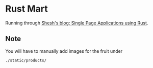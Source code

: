 # Rust Mart

Running through [Shesh's blog: Single Page Applications using
Rust](http://www.sheshbabu.com/posts/rust-wasm-yew-single-page-application/).

## Note

You will have to manually add images for the fruit under

`./static/products/`

